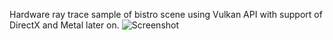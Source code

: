 Hardware ray trace sample of bistro scene using Vulkan API with support of DirectX and Metal later on. 
![Screenshot](https://github.com/user-attachments/assets/7c63f4a2-0b29-4048-81b1-22205db3916a)
